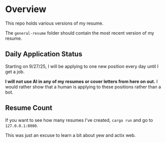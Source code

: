 # Overview

This repo holds various versions of my resume.

The `general-resume` folder should contain the most recent
version of my resume.

## Daily Application Status

Starting on 9/27/25, I will be applying to one new position every day
until I get a job.

**I will not use AI in any of my resumes or cover letters from here on out.**
I would rather show that a human is applying to these positions rather than
a bot.

## Resume Count

If you want to see how many resumes I've created, `cargo run` and go to `127.0.0.1:8080`.

This was just an excuse to learn a bit about yew and actix web.

